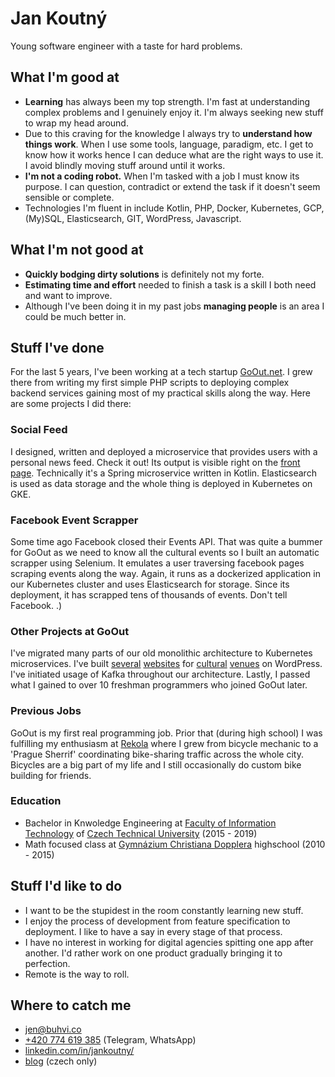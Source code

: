 # Jan Koutný
Young software engineer with a taste for hard problems.

## What I'm good at
- **Learning** has always been my top strength. I'm fast at understanding complex problems and I genuinely enjoy it. I'm always seeking new stuff to wrap my head around.
- Due to this craving for the knowledge I always try to **understand how things work**. When I use some tools, language, paradigm, etc. I get to know how it works hence I can deduce what are the right ways to use it. I avoid blindly moving stuff around until it works.
- **I'm not a coding robot.** When I'm tasked with a job I must know its purpose. I can question, contradict or extend the task if it doesn't seem sensible or complete.
- Technologies I'm fluent in include Kotlin, PHP, Docker, Kubernetes, GCP, (My)SQL, Elasticsearch, GIT, WordPress, Javascript.

## What I'm not good at
- **Quickly bodging dirty solutions** is definitely not my forte.
- **Estimating time and effort** needed to finish a task is a skill I both need and want to improve.
- Although I've been doing it in my past jobs **managing people** is an area I could be much better in.

## Stuff I've done
For the last 5 years, I've been working at a tech startup [GoOut.net](https://goout.net/). I grew there from writing my first simple PHP scripts to deploying complex backend services gaining most of my practical skills along the way. Here are some projects I did there:

### Social Feed
I designed, written and deployed a microservice that provides users with a personal news feed. Check it out! Its output is visible right on the [front page](https://goout.net/). Technically it's a Spring microservice written in Kotlin. Elasticsearch is used as data storage and the whole thing is deployed in Kubernetes on GKE.

### Facebook Event Scrapper
Some time ago Facebook closed their Events API. That was quite a bummer for GoOut as we need to know all the cultural events so I built an automatic scrapper using Selenium. It emulates a user traversing facebook pages scraping events along the way. Again, it runs as a dockerized application in our Kubernetes cluster and uses Elasticsearch for storage. Since its deployment, it has scrapped tens of thousands of events. Don't tell Facebook. .)

### Other Projects at GoOut
I've migrated many parts of our old monolithic architecture to Kubernetes microservices. I've built [several](https://coloursselection.cz/cs/) [websites](https://mestanskabeseda.cz/) for [cultural](https://www.divadlobolkapolivky.cz/) [venues](https://palladium.pl/en/) on WordPress. I've initiated usage of Kafka throughout our architecture. Lastly, I passed what I gained to over 10 freshman programmers who joined GoOut later.

### Previous Jobs
GoOut is my first real programming job. Prior that (during high school) I was fulfilling my enthusiasm at [Rekola](https://www.rekola.cz/) where I grew from bicycle mechanic to a 'Prague Sherrif' coordinating bike-sharing traffic across the whole city. Bicycles are a big part of my life and I still occasionally do custom bike building for friends.

### Education
- Bachelor in Knwoledge Engineering at [Faculty of Information Technology](https://fit.cvut.cz/en) of [Czech Technical University](https://www.cvut.cz/en) (2015 - 2019)
- Math focused class at [Gymnázium Christiana Dopplera](https://gchd.cz/) highschool (2010 - 2015)

## Stuff I'd like to do
- I want to be the stupidest in the room constantly learning new stuff.
- I enjoy the process of development from feature specification to deployment. I like to have a say in every stage of that process.
- I have no interest in working for digital agencies spitting one app after another. I'd rather work on one product gradually bringing it to perfection.
- Remote is the way to roll.

## Where to catch me
- [jen@buhvi.co](mailto:jen@buhvi.co)
- [+420 774 619 385](tel:+420774619385) (Telegram, WhatsApp)
- [linkedin.com/in/jankoutny/](https://www.linkedin.com/in/jankoutny/)
- [blog](https://zadnyspe.ch) (czech only)
